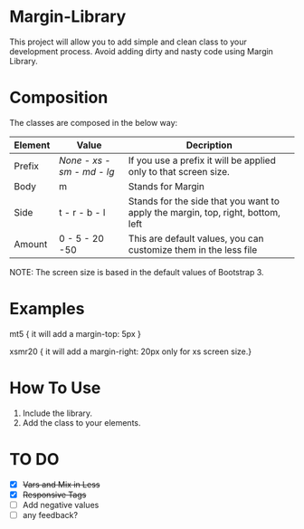 Margin-Library
==============
This project will allow you to add simple and clean class to your development process. 
Avoid adding dirty and nasty code using Margin Library.

Composition
==============
The classes are composed in the below way:

| Element | Value          | Decription          |
| ------------- | ----------- | ----------- |
| Prefix      | _None_ - _xs_ - _sm_ - _md_ - _lg_  | If you use a prefix it will be applied only to that screen size. |
| Body     | m   | Stands for Margin |
| Side     | t - r - b - l | Stands for the side that you want to apply the margin, top, right, bottom, left |
| Amount   | 0 - 5 - 20 -50 | This are default values, you can customize them in the less file |

NOTE: The screen size is based in the default values of Bootstrap 3.

Examples
==============

mt5 { it will add a margin-top: 5px }

xsmr20 { it will add a margin-right: 20px only for xs screen size.}


How To Use
==============
1. Include the library.
2. Add the class to your elements.


TO DO
=====
- [x] ~~Vars and Mix in Less~~
- [x] ~~Responsive Tags~~
- [ ] Add negative values
- [ ] any feedback?
